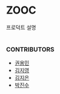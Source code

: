 # ZOOC
프로덕트 설명<br/><br/>

### CONTRIBUTORS
* [권용민](https://github.com/briandr97)<br/>
* [김지영](https://github.com/Cat-JiYoung)<br/>
* [김지은](https://github.com/JIEUN-NA)<br/>
* [박진수](https://github.com/jinsu4755)<br/>